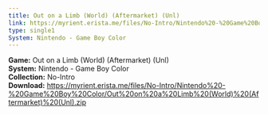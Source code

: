 ```yaml
---
title: Out on a Limb (World) (Aftermarket) (Unl)
link: https://myrient.erista.me/files/No-Intro/Nintendo%20-%20Game%20Boy%20Color/Out%20on%20a%20Limb%20(World)%20(Aftermarket)%20(Unl).zip
type: single1
System: Nintendo - Game Boy Color
---
```

<b>Game:</b> Out on a Limb (World) (Aftermarket) (Unl)<br>
<b>System:</b> Nintendo - Game Boy Color<br>
<b>Collection:</b> No-Intro<br>
<b>Download:</b> https://myrient.erista.me/files/No-Intro/Nintendo%20-%20Game%20Boy%20Color/Out%20on%20a%20Limb%20(World)%20(Aftermarket)%20(Unl).zip